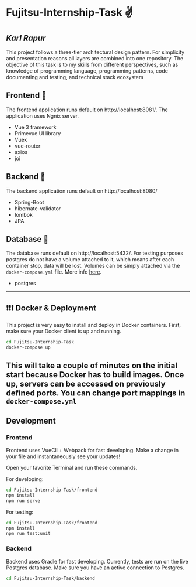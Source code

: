 # Fujitsu-Internship-Task :v:
## _Karl Rapur_


This project follows a three-tier architectural design pattern. For simplicity and presentation reasons all layers are combined into one repository. The objective of this task is to my skills from different perspectives, such as knowledge of programming language, programming patterns, code documenting and testing, and technical stack ecosystem

## Frontend :blue_book:
The frontend application runs default on http://localhost:8081/. The application uses Ngnix server.
- Vue 3 framework
- Primevue UI library
- Vuex
- vue-router
- axios
- joi


## Backend :closed_book:
The backend application runs default on http://localhost:8080/ 
- Spring-Boot
- hibernate-validator
- lombok
- JPA

## Database :green_book:
The database runs default on http://localhost:5432/. For testing purposes postgres do not have a volume attached to it, which means after each container stop, data will be lost. Volumes can be simply attached via the `docker-compose.yml` file. More info [here](https://docs.docker.com/storage/volumes/).
- postgres


---

## :exclamation::exclamation::exclamation: Docker & Deployment

This project is very easy to install and deploy in Docker containers.
First, make sure your Docker client is up and running.

```sh
cd Fujitsu-Internship-Task
docker-compose up
```

This will take a couple of minutes on the initial start because Docker has to build images.
Once up, servers can be accessed on previously defined ports. 
You can change port mappings in `docker-compose.yml`
---

## Development

### Frontend
Frontend uses VueCli + Webpack for fast developing.
Make a change in your file and instantaneously see your updates!

Open your favorite Terminal and run these commands.

For developing:
```sh
cd Fujitsu-Internship-Task/frontend
npm install
npm run serve
```

For testing:

```sh
cd Fujitsu-Internship-Task/frontend
npm install
npm run test:unit
```

### Backend
Backend uses Gradle for fast developing.
Currently, tests are run on the live Postgres database.
Make sure you have an active connection to Postgres.

```sh
cd Fujitsu-Internship-Task/backend
```
